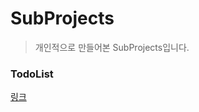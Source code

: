 # SubProjects

> 개인적으로 만들어본 SubProjects입니다.

### TodoList

[링크](https://github.com/ChaBo-4520/TodoList_Javascript)